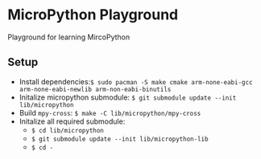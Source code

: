 # MicroPython Playground

Playground for learning MircoPython

## Setup

- Install dependencies:`$ sudo pacman -S make cmake arm-none-eabi-gcc
  arm-none-eabi-newlib arm-non-eabi-binutils`
- Initalize micropython submodule: `$ git submodule update --init
  lib/micropython`
- Build `mpy-cross`: `$ make -C lib/micropython/mpy-cross`
- Initalize all required submodule:
  - `$ cd lib/micropython`
  - `$ git submodule update --init lib/micropython-lib`
  - `$ cd -`
